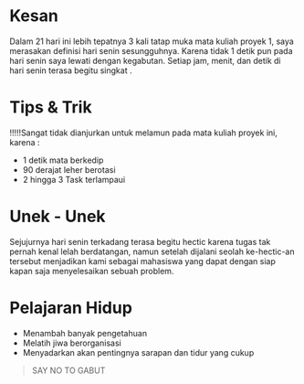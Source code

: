 # Kesan
Dalam 21 hari ini lebih tepatnya 3 kali tatap muka mata kuliah proyek 1, saya merasakan definisi hari senin sesungguhnya. Karena tidak 1 detik pun pada hari senin saya lewati dengan kegabutan. Setiap jam, menit, dan detik di hari senin terasa begitu singkat .

# Tips & Trik
!!!!!Sangat tidak dianjurkan untuk melamun pada mata kuliah proyek ini, karena :
* 1 detik mata berkedip
* 90 derajat leher berotasi
* 2 hingga 3 Task terlampaui

# Unek - Unek
Sejujurnya hari senin terkadang terasa begitu hectic karena tugas tak pernah kenal lelah berdatangan, namun setelah dijalani seolah ke-hectic-an tersebut menjadikan kami sebagai mahasiswa yang dapat dengan siap kapan saja menyelesaikan sebuah problem.

# Pelajaran Hidup
* Menambah banyak pengetahuan
* Melatih jiwa berorganisasi
* Menyadarkan akan pentingnya sarapan dan tidur yang cukup

> SAY NO TO GABUT